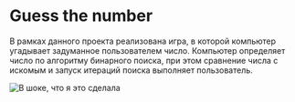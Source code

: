 # Guess the number
В рамках данного проекта реализована игра, в которой компьютер угадывает задуманное пользователем число.
Компьютер определяет число по алгоритму бинарного поиска, при этом сравнение числа с искомым и запуск итераций поиска выполняет пользователь.

![В шоке, что я это сделала]()
